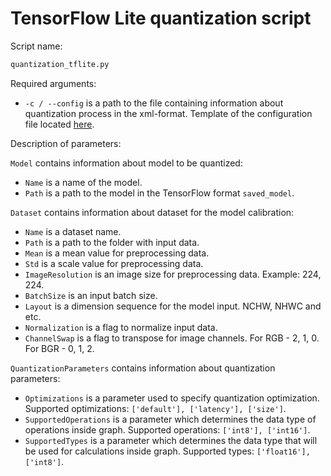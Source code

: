 # TensorFlow Lite quantization script

Script name:

```bash
quantization_tflite.py
```

Required arguments:

- `-c / --config` is a path to the file containing information
  about quantization process in the xml-format. Template of the configuration file
  located [here][config_path].

Description of parameters:

`Model` contains information about model to be quantized:
- `Name` is a name of the model.
- `Path` is a path to the model in the TensorFlow format `saved_model`.

`Dataset` contains information about dataset for the model calibration:
- `Name` is a dataset name.
- `Path` is a path to the folder with input data.
- `Mean` is a mean value for preprocessing data.
- `Std` is a scale value for preprocessing data.
- `ImageResolution` is an image size for preprocessing data. Example: 224, 224.
- `BatchSize` is an input batch size.
- `Layout` is a dimension sequence for the model input. NCHW, NHWC and etc.
- `Normalization` is a flag to normalize input data.
- `ChannelSwap` is a flag to transpose for image channels. For RGB - 2, 1, 0. For BGR - 0, 1, 2.

`QuantizationParameters` contains information about quantization parameters:
- `Optimizations` is a parameter used to specify quantization optimization.
  Supported optimizations: `['default'], ['latency'], ['size']`.
- `SupportedOperations` is a parameter which determines the data type of operations inside graph.
  Supported operations: `['int8'], ['int16']`.
- `SupportedTypes` is a parameter which determines the data type that will be used for
  calculations inside graph. Supported types: `['float16'], ['int8']`.


<!-- LINKS -->
[config_path]: ../../configs/tflite_quantization_config_template.xml
